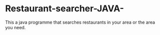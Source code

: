 # Restaurant-searcher-JAVA-
This  a java programme that searches restaurants in your area or the area you need.
